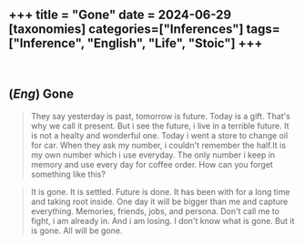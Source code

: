 +++
title = "Gone"
date = 2024-06-29
[taxonomies]
categories=["Inferences"]
tags=["Inference", "English", "Life", "Stoic"]
+++
---
<br>

## (*Eng*) Gone
> They say yesterday is past, tomorrow is future. Today is a gift. That's why we call it present. But i see the future, i live in a terrible future. It is not a healty and wonderful one. Today i went a store to change oil for car. When they ask my number, i couldn't remember the half.It is my own number which i use everyday. The only number i keep in memory and use every day for coffee order. How can you forget something like this?

> It is gone. It is settled. Future is done. It has been with for a long time and taking root inside. One day it will be bigger than me and capture everything. Memories, friends, jobs, and persona. Don't call me to fight, i am already in. And i am losing. I don't know what is gone. But it is gone. All will be gone.